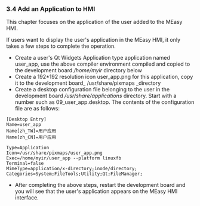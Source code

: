 ### 3.4 Add an Application to HMI

This chapter focuses on the application of the user added to the MEasy HMI.

If users want to display the user's application in the MEasy HMI, it only takes a few steps to complete the operation.

* Create a user's Qt Widgets Application type application named user\_app, use the above compiler environment compiled and copied to the development board _/home/myir_ directory below
* Create a 192\*192 resolution icon user\_app.png for this application, copy it to the development board_ /usr/share/pixmaps _directory
* Create a desktop configuration file belonging to the user in the development board _/usr/share/applications_ directory. Start with a number such as 09\_user\_app.desktop. The contents of the configuration file are as follows:

```
[Desktop Entry]
Name=user_app
Name[zh_TW]=用户应用
Name[zh_CN]=用户应用

Type=Application
Icon=/usr/share/pixmaps/user_app.png
Exec=/home/myir/user_app --platform linuxfb
Terminal=false
MimeType=application/x-directory;inode/directory;
Categories=System;FileTools;Utility;Qt;FileManager;
```

* After completing the above steps, restart the development board and you will see that the user's application appears on the MEasy HMI interface.



